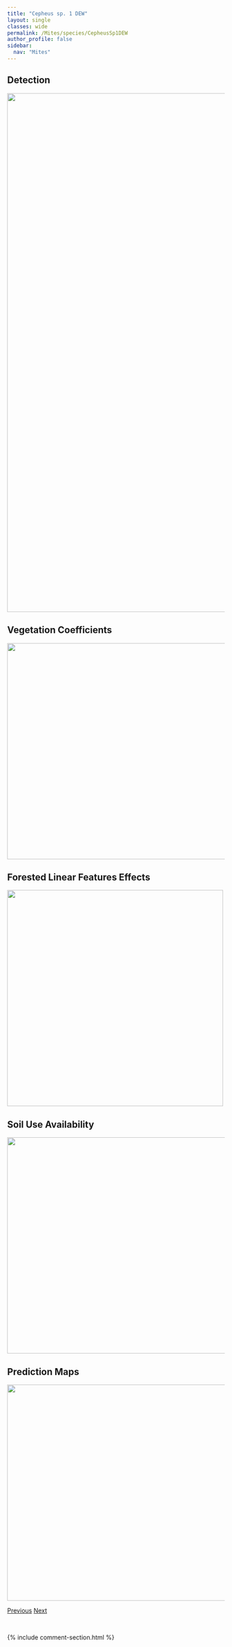 ```yaml
---
title: "Cepheus sp. 1 DEW"
layout: single
classes: wide
permalink: /Mites/species/CepheusSp1DEW
author_profile: false
sidebar:
  nav: "Mites"
---
```


<h2>Detection</h2>

<a href="https://drive.google.com/uc?export=view&id=12n75p_Z0IxwcM0relXIaVJwC34yfjLDX">
<img src="https://drive.google.com/uc?export=view&id=12n75p_Z0IxwcM0relXIaVJwC34yfjLDX" height = "1200" width = "800">
</a>


<h2>Vegetation Coefficients</h2>

<a href="https://drive.google.com/uc?export=view&id=1XvOXxIz3Wu5v0ReFjAIAgLX88Uogulw2">
<img src="https://drive.google.com/uc?export=view&id=1XvOXxIz3Wu5v0ReFjAIAgLX88Uogulw2" height = "500" width = "1000">
</a>


<h2>Forested Linear Features Effects</h2>

<a href="https://drive.google.com/uc?export=view&id=1MWVeCHSGe9Wq6_kyOn1-CsDdCkrgR43h">
<img src="https://drive.google.com/uc?export=view&id=1MWVeCHSGe9Wq6_kyOn1-CsDdCkrgR43h" height = "500" width = "500">
</a>


<h2>Soil Use Availability</h2>

<a href="https://drive.google.com/uc?export=view&id=1v7VslMyzxCN8x3Rwm1nYGkO48WtfxfQn">
<img src="https://drive.google.com/uc?export=view&id=1v7VslMyzxCN8x3Rwm1nYGkO48WtfxfQn" height = "500" width = "1000">
</a>


<h2>Prediction Maps</h2>

<a href="https://drive.google.com/uc?export=view&id=1_fYYo8QfsZ5b30XTbWzANslfcpRu0JE-">
<img src="https://drive.google.com/uc?export=view&id=1_fYYo8QfsZ5b30XTbWzANslfcpRu0JE-" height = "500" width = "1000">
</a>


<a href="/DevelopmentWebsite/Mites/species/CarabodesWonalancetanus" class="pagination--pager" title="Carabodes wonalancetanus">Previous</a> <a href="/DevelopmentWebsite/Mites/species/CepheusSp2DEW" class="pagination--pager" title="Cepheus sp. 2 DEW">Next</a>

<p>&nbsp;</p>

{% include comment-section.html %}
